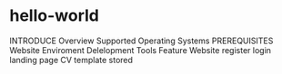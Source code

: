 # hello-world

INTRODUCE
  Overview
  Supported Operating Systems
PREREQUISITES
  Website Enviroment
  Delelopment Tools
  Feature Website
     register
     login
     landing page
     CV template
     stored
